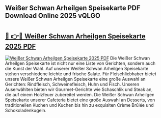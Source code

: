 ## Weißer Schwan Arheilgen Speisekarte PDF Download Online 2025 vQLGO

# <h2><a href="http://gcd4k7.nevu.top/?p=Wei%c3%9fer+Schwan+Arheilgen+Speisekarte">🔗 👉🔴 Weißer Schwan Arheilgen Speisekarte 2025 PDF</a></h2>

[![Weißer Schwan Arheilgen Speisekarte 2025 PDF](https://i.imgur.com/dBaPXMq.png)](http://gcd4k7.nevu.top/?p=Wei%c3%9fer+Schwan+Arheilgen+Speisekarte)
Die Weißer Schwan Arheilgen Speisekarte ist nicht nur eine Liste von Gerichten, sondern auch die Kunst der Wahl. Auf unserer Weißer Schwan Arheilgen Speisekarte stehen verschiedene leichte und frische Salate. Für Fleischliebhaber bietet unsere Weißer Schwan Arheilgen Speisekarte eine große Auswahl an Gerichten: Rindfleisch, Schweinefleisch, Huhn und Fisch. Unseren Auserwählten bieten wir Gourmet-Gerichte wie Schaschlik und Steak an, die auf einem Holzfeuer zubereitet werden. Die Weißer Schwan Arheilgen Speisekarte unserer Cafeteria bietet eine große Auswahl an Desserts, von traditionellen Kuchen und Kuchen bis hin zu exquisiten Crème Brûlée und Schokoladenkugeln.
